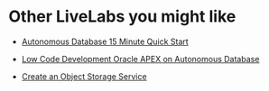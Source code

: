 # Other LiveLabs you might like

- [Autonomous Database 15 Minute Quick Start](https://livelabs.oracle.com/pls/apex/dbpm/r/livelabs/view-workshop?wid=928)

- [Low Code Development Oracle APEX on Autonomous Database](https://livelabs.oracle.com/pls/apex/r/dbpm/livelabs/view-workshop?wid=554)

- [Create an Object Storage Service](https://livelabs.oracle.com/pls/apex/r/dbpm/livelabs/view-workshop?wid=655)
